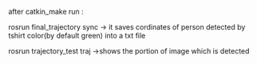 after catkin_make
run : 

rosrun final_trajectory sync 
-> it saves cordinates of person detected by tshirt color(by default green) into a txt file

rosrun trajectory_test traj
->shows the portion of image which is detected
